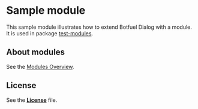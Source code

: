 # Sample module

This sample module illustrates how to extend Botfuel Dialog with a module.
It is used in package [test-modules](https://github.com/Botfuel/botfuel-dialog/tree/master/packages/test-modules).

## About modules

See the [Modules Overview](http://docs.botfuel.io/dialog/modules/overview).

## License

See the [**License**](LICENSE.md) file.
